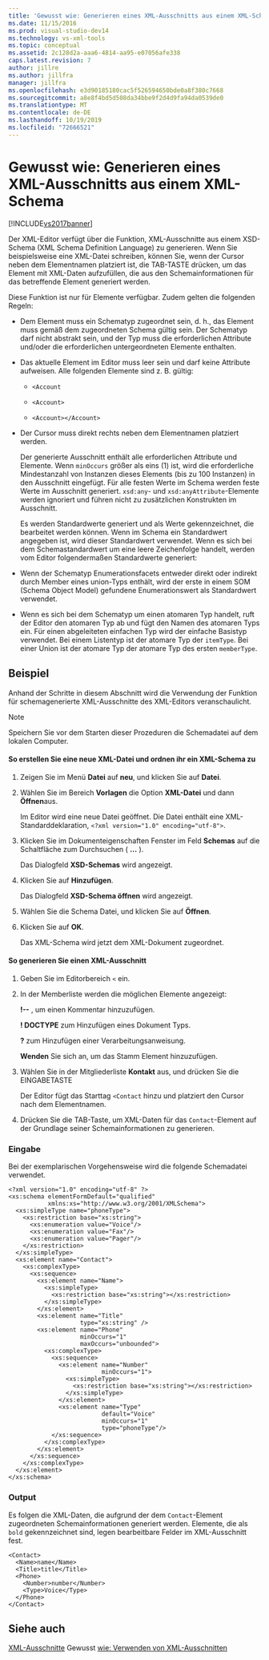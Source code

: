 ```yaml
---
title: 'Gewusst wie: Generieren eines XML-Ausschnitts aus einem XML-Schema | Microsoft-Dokumentation'
ms.date: 11/15/2016
ms.prod: visual-studio-dev14
ms.technology: vs-xml-tools
ms.topic: conceptual
ms.assetid: 2c128d2a-aaa6-4814-aa95-e07056afe338
caps.latest.revision: 7
author: jillre
ms.author: jillfra
manager: jillfra
ms.openlocfilehash: e3d90185180cac5f526594650bde0a8f380c7668
ms.sourcegitcommit: a8e8f4bd5d508da34bbe9f2d4d9fa94da0539de0
ms.translationtype: MT
ms.contentlocale: de-DE
ms.lasthandoff: 10/19/2019
ms.locfileid: "72666521"
---
```

# <a name="how-to-generate-an-xml-snippet-from-an-xml-schema"></a>Gewusst wie: Generieren eines XML-Ausschnitts aus einem XML-Schema
[!INCLUDE[vs2017banner](../includes/vs2017banner.md)]

Der XML-Editor verfügt über die Funktion, XML-Ausschnitte aus einem XSD-Schema (XML Schema Definition Language) zu generieren. Wenn Sie beispielsweise eine XML-Datei schreiben, können Sie, wenn der Cursor neben dem Elementnamen platziert ist, die TAB-TASTE drücken, um das Element mit XML-Daten aufzufüllen, die aus den Schemainformationen für das betreffende Element generiert werden.

 Diese Funktion ist nur für Elemente verfügbar. Zudem gelten die folgenden Regeln:

- Dem Element muss ein Schematyp zugeordnet sein, d. h., das Element muss gemäß dem zugeordneten Schema gültig sein. Der Schematyp darf nicht abstrakt sein, und der Typ muss die erforderlichen Attribute und/oder die erforderlichen untergeordneten Elemente enthalten.

- Das aktuelle Element im Editor muss leer sein und darf keine Attribute aufweisen. Alle folgenden Elemente sind z. B. gültig:

  - `<Account`

  - `<Account>`

  - `<Account></Account>`

- Der Cursor muss direkt rechts neben dem Elementnamen platziert werden.

  Der generierte Ausschnitt enthält alle erforderlichen Attribute und Elemente. Wenn `minOccurs` größer als eins (1) ist, wird die erforderliche Mindestanzahl von Instanzen dieses Elements (bis zu 100 Instanzen) in den Ausschnitt eingefügt. Für alle festen Werte im Schema werden feste Werte im Ausschnitt generiert. `xsd:any`- und `xsd:anyAttribute`-Elemente werden ignoriert und führen nicht zu zusätzlichen Konstrukten im Ausschnitt.

  Es werden Standardwerte generiert und als Werte gekennzeichnet, die bearbeitet werden können. Wenn im Schema ein Standardwert angegeben ist, wird dieser Standardwert verwendet. Wenn es sich bei dem Schemastandardwert um eine leere Zeichenfolge handelt, werden vom Editor folgendermaßen Standardwerte generiert:

- Wenn der Schematyp Enumerationsfacets entweder direkt oder indirekt durch Member eines union-Typs enthält, wird der erste in einem SOM (Schema Object Model) gefundene Enumerationswert als Standardwert verwendet.

- Wenn es sich bei dem Schematyp um einen atomaren Typ handelt, ruft der Editor den atomaren Typ ab und fügt den Namen des atomaren Typs ein. Für einen abgeleiteten einfachen Typ wird der einfache Basistyp verwendet. Bei einem Listentyp ist der atomare Typ der `itemType`. Bei einer Union ist der atomare Typ der atomare Typ des ersten `memberType`.

## <a name="example"></a>Beispiel
 Anhand der Schritte in diesem Abschnitt wird die Verwendung der Funktion für schemagenerierte XML-Ausschnitte des XML-Editors veranschaulicht.

> [!NOTE]
> Speichern Sie vor dem Starten dieser Prozeduren die Schemadatei auf dem lokalen Computer.

#### <a name="to-create-a-new-xml-file-and-associate-it-with-an-xml-schema"></a>So erstellen Sie eine neue XML-Datei und ordnen ihr ein XML-Schema zu

1. Zeigen Sie im Menü **Datei** auf **neu**, und klicken Sie auf **Datei**.

2. Wählen Sie im Bereich **Vorlagen** die Option **XML-Datei** und dann **Öffnen**aus.

     Im Editor wird eine neue Datei geöffnet. Die Datei enthält eine XML-Standarddeklaration, `<?xml version="1.0" encoding="utf-8">`.

3. Klicken Sie im Dokumenteigenschaften Fenster im Feld **Schemas** auf die Schaltfläche zum Durchsuchen ( **...** ).

     Das Dialogfeld **XSD-Schemas** wird angezeigt.

4. Klicken Sie auf **Hinzufügen**.

     Das Dialogfeld **XSD-Schema öffnen** wird angezeigt.

5. Wählen Sie die Schema Datei, und klicken Sie auf **Öffnen**.

6. Klicken Sie auf **OK**.

     Das XML-Schema wird jetzt dem XML-Dokument zugeordnet.

#### <a name="to-generate-an-xml-snippet"></a>So generieren Sie einen XML-Ausschnitt

1. Geben Sie im Editorbereich `<` ein.

2. In der Memberliste werden die möglichen Elemente angezeigt:

     **!--** , um einen Kommentar hinzuzufügen.

     **! DOCTYPE** zum Hinzufügen eines Dokument Typs.

     **?** zum Hinzufügen einer Verarbeitungsanweisung.

     **Wenden** Sie sich an, um das Stamm Element hinzuzufügen.

3. Wählen Sie in der Mitgliederliste **Kontakt** aus, und drücken Sie die EINGABETASTE

     Der Editor fügt das Starttag `<Contact` hinzu und platziert den Cursor nach dem Elementnamen.

4. Drücken Sie die TAB-Taste, um XML-Daten für das `Contact`-Element auf der Grundlage seiner Schemainformationen zu generieren.

### <a name="input"></a>Eingabe
 Bei der exemplarischen Vorgehensweise wird die folgende Schemadatei verwendet.

```
<?xml version="1.0" encoding="utf-8" ?>
<xs:schema elementFormDefault="qualified"
           xmlns:xs="http://www.w3.org/2001/XMLSchema">
  <xs:simpleType name="phoneType">
    <xs:restriction base="xs:string">
      <xs:enumeration value="Voice"/>
      <xs:enumeration value="Fax"/>
      <xs:enumeration value="Pager"/>
    </xs:restriction>
  </xs:simpleType>
  <xs:element name="Contact">
    <xs:complexType>
      <xs:sequence>
        <xs:element name="Name">
          <xs:simpleType>
            <xs:restriction base="xs:string"></xs:restriction>
          </xs:simpleType>
        </xs:element>
        <xs:element name="Title"
                    type="xs:string" />
        <xs:element name="Phone"
                    minOccurs="1"
                    maxOccurs="unbounded">
          <xs:complexType>
            <xs:sequence>
              <xs:element name="Number"
                          minOccurs="1">
                <xs:simpleType>
                  <xs:restriction base="xs:string"></xs:restriction>
                </xs:simpleType>
              </xs:element>
              <xs:element name="Type"
                          default="Voice"
                          minOccurs="1"
                          type="phoneType"/>
            </xs:sequence>
          </xs:complexType>
        </xs:element>
      </xs:sequence>
    </xs:complexType>
  </xs:element>
</xs:schema>
```

### <a name="output"></a>Output
 Es folgen die XML-Daten, die aufgrund der dem `Contact`-Element zugeordneten Schemainformationen generiert werden. Elemente, die als `bold` gekennzeichnet sind, legen bearbeitbare Felder im XML-Ausschnitt fest.

```
<Contact>
  <Name>name</Name>
  <Title>title</Title>
  <Phone>
    <Number>number</Number>
    <Type>Voice</Type>
  </Phone>
</Contact>
```

## <a name="see-also"></a>Siehe auch
 [XML-Ausschnitte](../xml-tools/xml-snippets.md) Gewusst [wie: Verwenden von XML-Ausschnitten](../xml-tools/how-to-use-xml-snippets.md)
